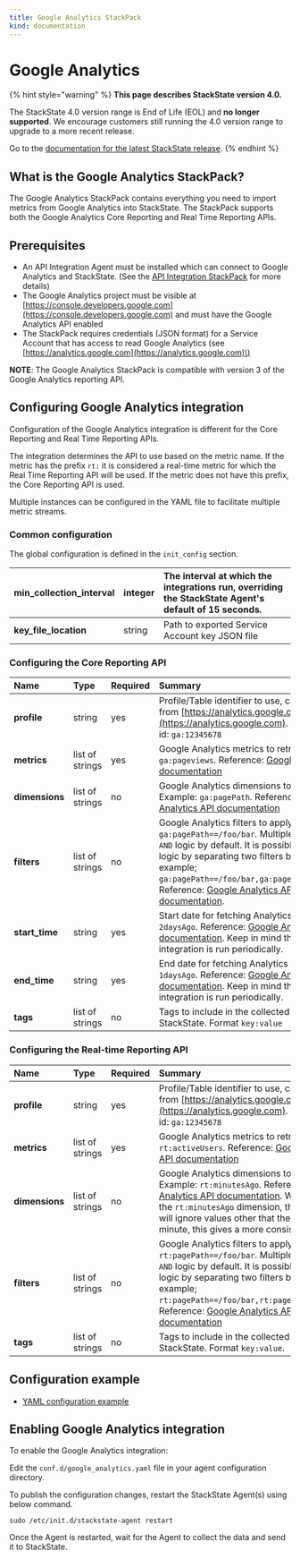```yaml
---
title: Google Analytics StackPack
kind: documentation
---
```


# Google Analytics


{% hint style="warning" %}
**This page describes StackState version 4.0.**

The StackState 4.0 version range is End of Life (EOL) and **no longer supported**. We encourage customers still running the 4.0 version range to upgrade to a more recent release.

Go to the [documentation for the latest StackState release](https://docs.stackstate.com/).
{% endhint %}

## What is the Google Analytics StackPack?

The Google Analytics StackPack contains everything you need to import metrics from Google Analytics into StackState. The StackPack supports both the Google Analytics Core Reporting and Real Time Reporting APIs.

## Prerequisites

* An API Integration Agent must be installed which can connect to Google Analytics and StackState. \(See the [API Integration StackPack](api-integration.md) for more details\)
* The Google Analytics project must be visible at [https://console.developers.google.com](https://console.developers.google.com) and must have the Google Analytics API enabled
* The StackPack requires credentials \(JSON format\) for a Service Account that has access to read Google Analytics \(see [https://analytics.google.com](https://analytics.google.com)\)

**NOTE**: The Google Analytics StackPack is compatible with version 3 of the Google Analytics reporting API.

## Configuring Google Analytics integration

Configuration of the Google Analytics integration is different for the Core Reporting and Real Time Reporting APIs.

The integration determines the API to use based on the metric name. If the metric has the prefix `rt:` it is considered a real-time metric for which the Real Time Reporting API will be used. If the metric does not have this prefix, the Core Reporting API is used.

Multiple instances can be configured in the YAML file to facilitate multiple metric streams.

### Common configuration

The global configuration is defined in the `init_config` section.

| **min\_collection\_interval** | integer | The interval at which the integrations run, overriding the StackState Agent's default of 15 seconds. |
| :--- | :--- | :--- |
| **key\_file\_location** | string | Path to exported Service Account key JSON file |

### Configuring the Core Reporting API

| Name | Type | Required | Summary |
| :--- | :--- | :--- | :--- |
| **profile** | string | yes | Profile/Table identifier to use, can be obtained from [https://analytics.google.com](https://analytics.google.com). Example profile id: `ga:12345678` |
| **metrics** | list of strings | yes | Google Analytics metrics to retrieve. Example: `ga:pageviews`. Reference: [Google Analytics API documentation](https://developers.google.com/analytics/devguides/reporting/core/v3/reference#metrics) |
| **dimensions** | list of strings | no | Google Analytics dimensions to include. Example: `ga:pagePath`. Reference: [Google Analytics API documentation](https://developers.google.com/analytics/devguides/reporting/core/v3/reference#dimensions) |
| **filters** | list of strings | no | Google Analytics filters to apply. Example: `ga:pagePath==/foo/bar`. Multiple `filters` use `AND` logic by default. It is possible to apply `OR` logic by separating two filters by a comma, for example; `ga:pagePath==/foo/bar,ga:pagePath==/foo/baz`. Reference: [Google Analytics API documentation](https://developers.google.com/analytics/devguides/reporting/core/v3/reference#filters). |
| **start\_time** | string | yes | Start date for fetching Analytics data. Example: `2daysAgo`. Reference: [Google Analytics API documentation](https://developers.google.com/analytics/devguides/reporting/core/v3/reference#startDate). Keep in mind that the integration is run periodically. |
| **end\_time** | string | yes | End date for fetching Analytics data. Example: `1daysAgo`. Reference: [Google Analytics API documentation](https://developers.google.com/analytics/devguides/reporting/core/v3/reference#endDate). Keep in mind that the integration is run periodically. |
| **tags** | list of strings | no | Tags to include in the collected data in StackState. Format `key:value` |

### Configuring the Real-time Reporting API

| Name | Type | Required | Summary |
| :--- | :--- | :--- | :--- |
| **profile** | string | yes | Profile/Table identifier to use, can be obtained from [https://analytics.google.com](https://analytics.google.com). Example profile id: `ga:12345678` |
| **metrics** | list of strings | yes | Google Analytics metrics to retrieve. Example: `rt:activeUsers`. Reference: [Google Analytics API documentation](https://developers.google.com/analytics/devguides/reporting/realtime/dimsmets/) |
| **dimensions** | list of strings | no | Google Analytics dimensions to include. Example: `rt:minutesAgo`. Reference: [Google Analytics API documentation](https://developers.google.com/analytics/devguides/reporting/realtime/dimsmets/). When including the `rt:minutesAgo` dimension, the integration will ignore values other that the value of last minute, this gives a more consistent metric. |
| **filters** | list of strings | no | Google Analytics filters to apply. Example: `rt:pagePath==/foo/bar`. Multiple `filters` use `AND` logic by default. It is possible to apply `OR` logic by separating two filters by a comma, for example; `rt:pagePath==/foo/bar,rt:pagePath==/foo/baz`. Reference: [Google Analytics API documentation](https://developers.google.com/analytics/devguides/reporting/realtime/v3/reference/data/realtime/get) |
| **tags** | list of strings | no | Tags to include in the collected data in StackState. Format `key:value`. |

## Configuration example

* [YAML configuration example](https://github.com/StackVista/sts-agent-integrations-core/blob/master/google_analytics/conf.yaml.example)

## Enabling Google Analytics integration

To enable the Google Analytics integration:

Edit the `conf.d/google_analytics.yaml` file in your agent configuration directory.

To publish the configuration changes, restart the StackState Agent\(s\) using below command.

```text
sudo /etc/init.d/stackstate-agent restart
```

Once the Agent is restarted, wait for the Agent to collect the data and send it to StackState.

